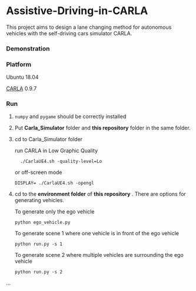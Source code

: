 # Assistive-Driving-in-CARLA

This project aims to design a lane changing method for autonomous vehicles with the self-driving cars simulator CARLA.

### Demonstration



### Platform

Ubuntu 18.04

[CARLA](http://carla.org/) 0.9.7

### Run

1.  `numpy` and `pygame` should be correctly installed

2. Put **Carla_Simulator** folder and **this repository** folder in the same folder.

3. cd to Carla_Simulator folder

   run CARLA in Low Graphic Quality 

   `  ./CarlaUE4.sh -quality-level=Lo`

   or off-screen mode

   `DISPLAY= ./CarlaUE4.sh -opengl`

4. cd to the **environment folder** of **this repository** . There are options for generating vehicles.

   To generate only the ego vehicle
   
   `python ego_vehicle.py`
   
   To generate scene 1 where one vehicle is in front of the ego vehicle
   
   `python run.py -s 1`
   
   To generate scene 2 where multiple vehicles are surrounding the ego vehicle
   
   `python run.py -s 2` 
   
   



...